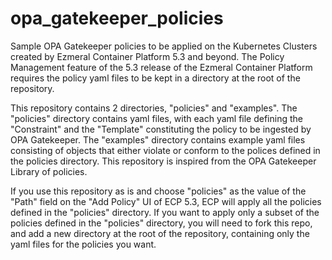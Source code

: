 # opa_gatekeeper_policies

Sample OPA Gatekeeper policies to be applied on the Kubernetes Clusters created by Ezmeral Container Platform 5.3 and beyond. The Policy Management feature of the 5.3 release of the Ezmeral Container Platform requires the policy yaml files to be kept in a directory at the root of the repository.

This repository contains 2 directories, "policies" and "examples". The "policies" directory contains yaml files, with each yaml file defining the "Constraint" and the "Template" constituting the policy to be ingested by OPA Gatekeeper. The "examples" directory contains example yaml files consisting of objects that either violate or conform to the polices defined in the policies directory. This repository is inspired from the OPA Gatekeeper Library of policies.

If you use this repository as is and choose "policies" as the value of the "Path" field on the "Add Policy" UI of ECP 5.3, ECP will apply all the policies defined in the "policies" directory. If you want to apply only a subset of the policies defined in the "policies" directory, you will need to fork this repo, and add a new directory at the root of the repository, containing only the yaml files for the policies you want.
